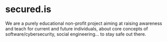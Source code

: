 # secured.is
We are a purely educational non-profit project aiming at raising awareness and teach for current and future individuals, about core concepts of software/cybersecurity, social engineering... to stay safe out there.
